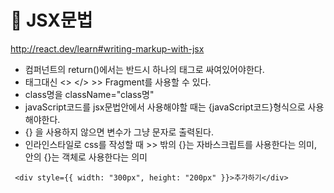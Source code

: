 # 🍎 JSX문법

http://react.dev/learn#writing-markup-with-jsx

- 컴퍼넌트의 return()에서는 반드시 하나의 태그로 싸여있어야한다.
- 태그대신 <> </> >> Fragment를 사용할 수 있다.
- class명을 className="class명"
- javaScript코드를 jsx문법안에서 사용해야할 때는 {javaScript코드}형식으로 사용해야한다.
- {} 을 사용하지 않으면 변수가 그냥 문자로 출력된다.
- 인라인스타일로 css를 작성할 때 >> 밖의 {}는 자바스크립트를 사용한다는 의미, 안의 {}는 객체로 사용한다는 의미
```
 <div style={{ width: "300px", height: "200px" }}>추가하기</div>
```

